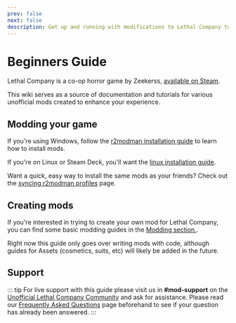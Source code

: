 ```yaml
---
prev: false
next: false
description: Get up and running with modifications to Lethal Company to enhance your experience.
---
```


# Beginners Guide

Lethal Company is a co-op horror game by Zeekerss, [available on Steam](https://store.steampowered.com/app/1966720/Lethal_Company/).

This wiki serves as a source of documentation and tutorials for various unofficial mods created to enhance your experience.


## Modding your game

If you're using Windows, follow the [r2modman installation guide](./installation/installing-r2modman.md) to learn how to install mods.

If you're on Linux or Steam Deck, you'll want the [linux installation guide](./installation/installing-r2modman-linux.md).

Want a quick, easy way to install the same mods as your friends? Check out the [syncing r2modman profiles](./installation/syncing-mods) page.

## Creating mods

If you're interested in trying to create your own mod for Lethal Company, you can find some basic modding guides in the [Modding section.](./modding/initial-setup.md).

Right now this guide only goes over writing mods with code, although guides for Assets (cosmetics, suits, etc) will likely be added in the future.

## Support
::: tip
For live support with this guide please visit us in **#mod-support** on the [Unofficial Lethal Company Community](https://discord.gg/nYcQFEpXfU) and ask for assistance. Please read our [Frequently Asked Questions](extras/faq) page beforehand to see if your question has already been answered.
:::

